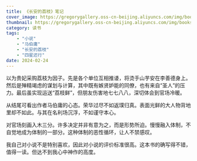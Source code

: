 ```yaml
---
title: 《长安的荔枝》笔记
cover_image: https://gregorygallery.oss-cn-beijing.aliyuncs.com/img/books.jpeg
thumbnail: https://gregorygallery.oss-cn-beijing.aliyuncs.com/img/books.jpeg
category: 读书
tags: 
    - "小说"
    - "马伯庸"
    - "长安的荔枝"
    - "四星还行"
date: 2024-02-24
---
```


以为贵妃采购荔枝为因子。先是各个单位互相推诿，将烫手山芋安在李善德身上。然后是殚精竭虑的谋划与计算，其中既有嫉贤妒能的同僚，也有来自“圣人”的压力。最后虽实现运送“荔枝鲜”，但朋友伤害地七七八八，深切体会到官场冷暖。

从结尾可看出作者马伯庸的心态。荣华过尽不如返璞归真。表面光鲜的大人物背地里却不如此。与其在名利场沉浮，不如谨守本心。

对官场刻画入木三分。许多决定并非有意为之，而是形势所迫。慢慢融入体制，不自觉地成为体制的一部分。这种体制的恶性循环，让人不禁感叹。

我自己对小说不是特别喜欢，因此对小说的评价标准很高。这本书的确写得不错，值得一读。但达不到我心中神作的高度。